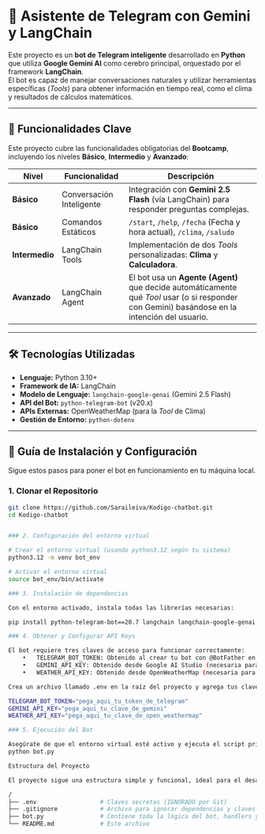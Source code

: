 # 🤖 Asistente de Telegram con Gemini y LangChain

Este proyecto es un **bot de Telegram inteligente** desarrollado en **Python** que utiliza **Google Gemini AI** como cerebro principal, orquestado por el framework **LangChain**.  
El bot es capaz de manejar conversaciones naturales y utilizar herramientas específicas (*Tools*) para obtener información en tiempo real, como el clima y resultados de cálculos matemáticos.

---

## 🌟 Funcionalidades Clave

Este proyecto cubre las funcionalidades obligatorias del **Bootcamp**, incluyendo los niveles **Básico**, **Intermedio** y **Avanzado**:

| Nivel        | Funcionalidad           | Descripción                                                                 |
|---------------|--------------------------|------------------------------------------------------------------------------|
| **Básico**    | Conversación Inteligente | Integración con **Gemini 2.5 Flash** (vía LangChain) para responder preguntas complejas. |
| **Básico**    | Comandos Estáticos       | `/start`, `/help`, `/fecha` (Fecha y hora actual), `/clima`, `/saludo`                         |
| **Intermedio**| LangChain Tools          | Implementación de dos *Tools* personalizadas: **Clima** y **Calculadora**.  |
| **Avanzado**  | LangChain Agent          | El bot usa un **Agente (Agent)** que decide automáticamente qué *Tool* usar (o si responder con Gemini) basándose en la intención del usuario. |

---

## 🛠️ Tecnologías Utilizadas

- **Lenguaje:** Python 3.10+
- **Framework de IA:** LangChain  
- **Modelo de Lenguaje:** `langchain-google-genai` (Gemini 2.5 Flash)  
- **API del Bot:** `python-telegram-bot` (v20.x)  
- **APIs Externas:** OpenWeatherMap (para la *Tool* de Clima)  
- **Gestión de Entorno:** `python-dotenv`

---

## 🚀 Guía de Instalación y Configuración

Sigue estos pasos para poner el bot en funcionamiento en tu máquina local.

### 1. Clonar el Repositorio

```bash
git clone https://github.com/Saraileiva/Kodigo-chatbot.git
cd Kodigo-chatbot


### 2. Configuración del entorno virtual

# Crear el entorno virtual (usando python3.12 según tu sistema)
python3.12 -m venv bot_env 

# Activar el entorno virtual
source bot_env/bin/activate

### 3. Instalación de dependencias

Con el entorno activado, instala todas las librerías necesarias:

pip install python-telegram-bot==20.7 langchain langchain-google-genai python-dotenv requests pytz

### 4. Obtener y Configurar API Keys

El bot requiere tres claves de acceso para funcionar correctamente:
	•	TELEGRAM_BOT_TOKEN: Obtenido al crear tu bot con @BotFather en Telegram.
	•	GEMINI_API_KEY: Obtenido desde Google AI Studio (necesaria para el Agente).
	•	WEATHER_API_KEY: Obtenido desde OpenWeatherMap (necesaria para la Tool de Clima).

Crea un archivo llamado .env en la raíz del proyecto y agrega tus claves:

TELEGRAM_BOT_TOKEN="pega_aqui_tu_token_de_telegram"
GEMINI_API_KEY="pega_aqui_tu_clave_de_gemini"
WEATHER_API_KEY="pega_aqui_tu_clave_de_open_weathermap"

### 5. Ejecución del Bot

Asegúrate de que el entorno virtual esté activo y ejecuta el script principal:
python bot.py

Estructura del Proyecto

El proyecto sigue una estructura simple y funcional, ideal para el desarrollo rápido:

/
├── .env                  # Claves secretas (IGNORADO por Git)
├── .gitignore            # Archivo para ignorar dependencias y claves
├── bot.py                # Contiene toda la lógica del bot, handlers y el Agente/Tools
└── README.md             # Este archivo